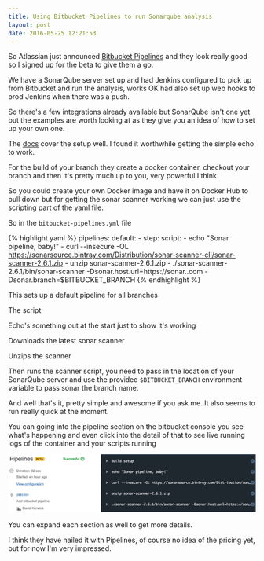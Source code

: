 ```yaml
---
title: Using Bitbucket Pipelines to run Sonarqube analysis
layout: post
date: 2016-05-25 12:21:53
---
```


So Atlassian just announced [Bitbucket Pipelines](http://blogs.atlassian.com/2016/05/introducing-bitbucket-pipelines-beta-continuous-delivery-built-within-bitbucket/) and they look really good so I signed up for the beta to give them a go.

We have a SonarQube server set up and had Jenkins configured to pick up from Bitbucket and run the analysis, works OK had also set up web hooks to prod Jenkins when there was a push.

So there's a few integrations already available but SonarQube isn't one yet but the examples are worth looking at as they give you an idea of how to set up your own one.

The [docs](https://confluence.atlassian.com/bitbucket/get-started-with-bitbucket-pipelines-792298921.html) cover the setup well. I found it worthwhile getting the simple echo to work.

For the build of your branch they create a docker container, checkout your branch and then it's pretty much up to you, very powerful I think.

So you could create your own Docker image and have it on Docker Hub to pull down but for getting the sonar scanner working we can just use the scripting part of the yaml file.

So in the `bitbucket-pipelines.yml` file

{% highlight yaml %}
pipelines:
  default:
    - step:
        script:
          - echo "Sonar pipeline, baby!"
          - curl --insecure -OL https://sonarsource.bintray.com/Distribution/sonar-scanner-cli/sonar-scanner-2.6.1.zip
          - unzip sonar-scanner-2.6.1.zip
          - ./sonar-scanner-2.6.1/bin/sonar-scanner -Dsonar.host.url=https://sonar.<YOURSERVER>.com -Dsonar.branch=$BITBUCKET_BRANCH
{% endhighlight %}

This sets up a default pipeline for all branches

The script

Echo's something out at the start just to show it's working

Downloads the latest sonar scanner

Unzips the scanner

Then runs the scanner script, you need to pass in the location of your SonarQube server and use the provided `$BITBUCKET_BRANCH` environment variable to pass sonar the branch name.

And well that's it, pretty simple and awesome if you ask me. It also seems to run really quick at the moment.

You can going into the pipeline section on the bitbucket console you see what's happening and even click into the detail of that to see live running logs of the container and your scripts running

![Pipeline Shot](/assets/img/using-bitbucket-pipelines-to-run-sonarqube-analysis/pipeline_shot.png)

You can expand each section as well to get more details.

I think they have nailed it with Pipelines, of course no idea of the pricing yet, but for now I'm very impressed.